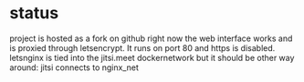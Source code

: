 # status

project is hosted as a fork on github
right now the web interface works and is proxied through letsencrypt. It runs on port 80 and https is disabled.
letsnginx is tied into the jitsi.meet dockernetwork but it should be other way around: jitsi connects to nginx_net
